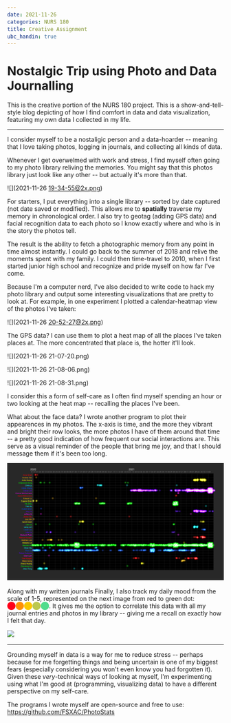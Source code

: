 ```yaml
---
date: 2021-11-26
categories: NURS 180
title: Creative Assignment
ubc_handin: true
---
```


# Nostalgic Trip using Photo and Data Journalling

This is the creative portion of the NURS 180 project. This is a show-and-tell-style blog depicting of how I find comfort in data and data visualization, featuring my own data I collected in my life.

---

I consider myself to be a nostaligic person and a data-hoarder -- meaning that I love taking photos, logging in journals, and collecting all kinds of data.

Whenever I get overwelmed with work and stress, I find myself often going to my photo library reliving the memories. You might say that this photos library just look like any other -- but actually it's more than that.

![](2021-11-26 19-34-55@2x.png)

For starters, I put everything into a single library -- sorted by date captured (not date saved or modified). This allows me to **spatially** traverse my memory in chronological order. I also try to geotag (adding GPS data) and facial recognition data to each photo so I know exactly where and who is in the story the photos tell.

The result is the ability to fetch a photographic memory from any point in time almost instantly. I could go back to the summer of 2018 and relive the moments spent with my family. I could then time-travel to 2010, when I first started junior high school and recognize and pride myself on how far I've come.

Because I'm a computer nerd, I've also decided to write code to hack my photo library and output some interesting visualizations that are pretty to look at. For example, in one experiment I plotted a calendar-heatmap view of the photos I've taken:

![](2021-11-26 20-52-27@2x.png)

The GPS data? I can use them to plot a heat map of all the places I've taken places at. The more concentrated that place is, the hotter it'll look. 

![](2021-11-26 21-07-20.png)

![](2021-11-26 21-08-06.png)

![](2021-11-26 21-08-31.png)


I consider this a form of self-care as I often find myself spending an hour or two looking at the heat map -- recalling the places I've been.

What about the face data? I wrote another program to plot their appearences in my photos. The x-axis is time, and the more they vibrant and bright their row looks, the more photos I have of them around that time -- a pretty good indication of how frequent our social interactions are. This serve as a visual reminder of the people that bring me joy, and that I should message them if it's been too long.

![](test.png)

Along with my written journals Finally, I also track my daily mood from the scale of 1-5, represented on the next image from red to green dot: <span style="color:rgb(255, 0, 25)">⬤</span><span style="color:rgb(255, 145, 0)">⬤</span><span style="color:rgb(250, 200, 0)">⬤</span><span style="color:rgb(188, 200, 80)">⬤</span><span style="color:rgb(80, 220, 140)">⬤</span>. It gives me the option to correlate this data with all my journal entries and photos in my library -- giving me a recall on exactly how I felt that day. 

![](daylio.png)



---

Grounding myself in data is a way for me to reduce stress -- perhaps because for me forgetting things and being uncertain is one of my biggest fears (especially considering you won't even know you had forgotten it). Given these *very*-technical ways of looking at myself, I'm experimenting using what I'm good at (programming, visualizing data) to have a different perspective on my self-care.

The programs I wrote myself are open-source and free to use: <https://github.com/FSXAC/PhotoStats>

